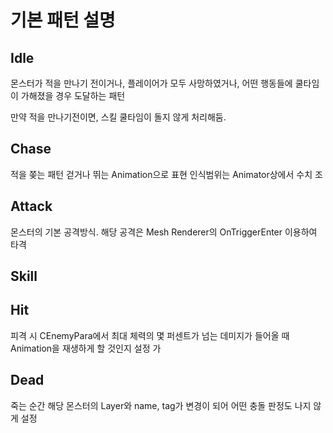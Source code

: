 # 기본 패턴 설명

## Idle

몬스터가 적을 만나기 전이거나, 플레이어가 모두 사망하였거나, 어떤 행동들에 쿨타임이 가해졌을 경우 도달하는 패턴

만약 적을 만나기전이면, 스킬 쿨타임이 돌지 않게 처리해둠.

## Chase

적을 쫒는 패턴 걷거나 뛰는 Animation으로 표현 인식범위는 Animator상에서 수치 조

## Attack

몬스터의 기본 공격방식. 해당 공격은 Mesh Renderer의 OnTriggerEnter 이용하여 타격

## Skill



## Hit

피격 시 CEnemyPara에서 최대 체력의 몇 퍼센트가 넘는 데미지가 들어올 때 Animation을 재생하게 할 것인지 설정 가

## Dead

죽는 순간 해당 몬스터의 Layer와 name, tag가 변경이 되어 어떤 충돌 판정도 나지 않게 설정



 


